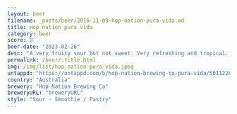 ```yaml
---
layout: beer
filename: _posts/beer/2016-11-09-hop-nation-pura-vida.md
title: Hop nation pura vida
category: beer
score: 8
beer-date: "2023-02-26"
desc: "A very fruity sour but not sweet. Very refreshing and tropical. Would go nicely on a beach. I went through this rather quick"
permalink: /beer/:title.html
img: /img/list/hop-nation-pura-vida.jpeg
untappd: "https://untappd.com/b/hop-nation-brewing-co-pura-vida/5011226"
country: "Australia"
brewery: "Hop Nation Brewing Co"
breweryURL: "breweryURL"
style: "Sour - Smoothie / Pastry"
---
```

